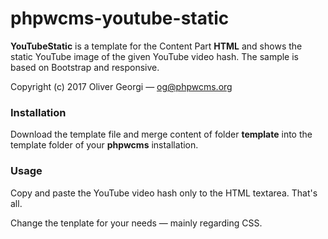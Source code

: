 phpwcms-youtube-static
======================

**YouTubeStatic** is a template for the Content Part **HTML** and shows the static YouTube image of the given YouTube video hash. The sample is based on Bootstrap and responsive.

Copyright (c) 2017 Oliver Georgi — og@phpwcms.org


### Installation

Download the template file and merge content of folder **template** into the template folder of your **phpwcms** installation.


### Usage

Copy and paste the YouTube video hash only to the HTML textarea. That's all.

Change the tenplate for your needs — mainly regarding CSS.

